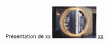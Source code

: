 Présentation de xx 
![](20191212_Webinar3D_MAGIS_3DMapsThroughTime_Devaux.png)
[xx](20191212_Webinar3D_MAGIS_3DMapsThroughTime_Devaux.pdf)
